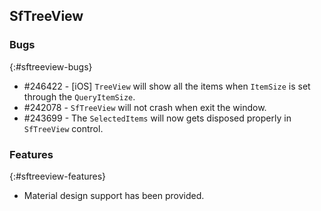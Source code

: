 ## SfTreeView

### Bugs
{:#sftreeview-bugs}

* #246422 - [iOS] `TreeView` will show all the items when `ItemSize` is set through the `QueryItemSize`.
* #242078 - `SfTreeView` will not crash when exit the window.
* #243699 - The `SelectedItems` will now gets disposed properly in `SfTreeView` control.

### Features
{:#sftreeview-features}

* Material design support has been provided.